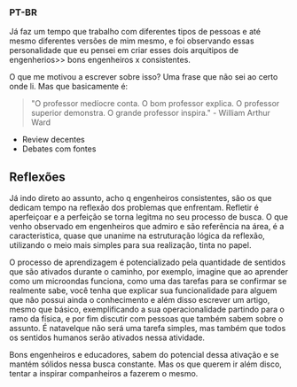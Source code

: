 ### PT-BR 

Já faz um tempo que trabalho com diferentes tipos de pessoas e até mesmo diferentes versões de mim 
mesmo, e foi observando essas personalidade que eu pensei em criar esses dois arquitipos de engenherios>>
bons engenheiros x consistentes.

O que me motivou a escrever sobre isso? Uma frase que não sei ao certo onde li. Mas que basicamente é:

> "O professor medíocre conta. O bom professor explica. O professor superior demonstra. O grande professor inspira." - William Arthur Ward

* Review decentes
* Debates com fontes

## Reflexões

Já indo direto ao assunto, acho q engenheiros consistentes, são os que dedicam tempo na reflexão dos problemas que enfrentam. Refletir é aperfeiçoar e a perfeição se torna legitma no seu processo de busca. O que venho observado em engenheiros que admiro e são referência na área, é a caracteristica, quase que unanime na estruturação lógica da reflexão, utilizando o meio mais simples para sua realização, tinta no papel.

O processo de aprendizagem é potencializado pela quantidade de sentidos que são ativados durante o caminho, por exemplo, imagine que ao aprender como um microondas funciona, como uma das tarefas para se confirmar se realmente sabe, você tenha que explicar sua funcionalidade para alguem que não possui ainda o conhecimento e além disso escrever um artigo, mesmo que básico, exemplificando a sua operacionalidade partindo para o ramo da física, e por fim discutir com pessoas que também sabem sobre o assunto. É natavelque não será uma tarefa simples, mas também que todos os sentidos humanos serão ativados nessa atividade.

Bons engenheiros e educadores, sabem do potencial dessa ativação e se mantém sólidos nessa busca constante. Mas os que querem ir além disco, tentar a inspirar companheiros a fazerem o mesmo.

<!-- Ando descobrindo o que de fato um engenheiro deve exercer, mas gostaria de escrever algo que não fosse muito direcionado a área de desenvolvimento de software e sim a caracteristicas que eu gostaria de aprimorar, que nada mais são do que fruto da observação.

Não é possivel que você passe tantos anos, estudandos as mais diversas áreas da engenharia e suas aplicações e não seja capaz de utilizar de sua criatividade para construir algo de útil, consigo perceber que isso faz parte também de um mutualismo social e a exposição recorrente a diversos problemas.

O que me deixa muito feliz com a produção de software é que a barreira de entrada para novas ideias é tão simples quanto ter um computador, sendo só assim, possivel viabilizar diversas ideias interessantes. -->


